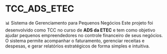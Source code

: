 # TCC_ADS_ETEC
📊 Sistema de Gerenciamento para Pequenos Negócios    Este projeto foi desenvolvido como TCC no curso de **ADS da ETEC** e tem como objetivo ajudar pequenos empreendedores no controle financeiro de seus negócios. O sistema permite acompanhar o faturamento, gerenciar receitas e despesas, e gerar relatórios estratégicos de forma simples e intuitiva. 
